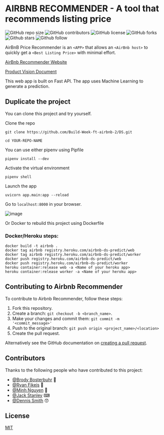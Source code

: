 # AIRBNB RECOMMENDER - A tool that recommends listing price


![GitHub repo size](https://img.shields.io/github/repo-size/Build-Week-ft-airbnb-2/DS)
![GitHub contributors](https://img.shields.io/github/contributors/Build-Week-ft-airbnb-2/DS)
![GitHub license](https://img.shields.io/github/license/Build-Week-ft-airbnb-2/DS)
![GitHub forks](https://img.shields.io/github/forks/Build-Week-ft-airbnb-2/DS?style=social)
![Github stars](https://img.shields.io/github/stars/Build-Week-ft-airbnb-2/DS?style=social)
![Github follow](https://img.shields.io/github/followers/Build-Week-ft-airbnb-2?style=social)


AirBnB Price Recommender is an `<APP>` that allows an `<AirBnb host>` to quickly get a `<Best Listing Price>` with minimal effort.

[AirBnb Recommender Website](https://airbnb-ds-predict.herokuapp.com/)

[Product Vision Document](https://www.notion.so/Product-Vision-Document-a52320ed951a4682aed8bb12f77a1778)

This web app is built on Fast API. The app uses Machine Learning to generate a prediction.

## Duplicate the project
You can clone this project and try yourself.

Clone the repo
```
git clone https://github.com/Build-Week-ft-airbnb-2/DS.git

cd YOUR-REPO-NAME
```

You can use either pipenv using Pipfile 
```
pipenv install --dev
```

Activate the virtual environment
```
pipenv shell
```

Launch the app
```
uvicorn app.main:app --reload
```

Go to `localhost:8000` in your browser.

![image](https://user-images.githubusercontent.com/7278219/87965040-c18ba300-ca80-11ea-894f-d51a69d52f8a.png)

Or Docker to rebuild this project using Dockerfile 

### Docker/Heroku steps:
```
docker build -t airbnb .
docker tag airbnb registry.heroku.com/airbnb-ds-predict/web
docker tag airbnb registry.heroku.com/airbnb-ds-predict/worker
docker push registry.heroku.com/airbnb-ds-predict/web
docker push registry.heroku.com/airbnb-ds-predict/worker
heroku container:release web -a <Name of your heroku app>
heroku container:release worker -a <Name of your heroku app>
```



## Contributing to Airbnb Recommender
<!--- If your README is long or you have some specific process or steps you want contributors to follow, consider creating a separate CONTRIBUTING.md file--->
To contribute to Airbnb Recommender, follow these steps:

1. Fork this repository.
2. Create a branch: `git checkout -b <branch_name>`.
3. Make your changes and commit them: `git commit -m '<commit_message>'`
4. Push to the original branch: `git push origin <project_name>/<location>`
5. Create the pull request.

Alternatively see the GitHub documentation on [creating a pull request](https://help.github.com/en/github/collaborating-with-issues-and-pull-requests/creating-a-pull-request).

## Contributors

Thanks to the following people who have contributed to this project:

* [@Brody Bosterbuhr](https://github.com/BOsterbuhr) :beers:
* [@Ryan Fikejs](https://github.com/RyanFikejs) :baby_bottle:
* [@Minh Nguyen](https://github.com/minh14496) :high_brightness:
* [@Jack Stanley](https://github.com/Jack4589) ⌨
* [@Dennis Smith](https://github.com/domoreburpees) 😙

## License
[MIT](https://choosealicense.com/licenses/mit/)
